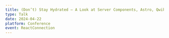 ```yaml
---
title: (Don’t) Stay Hydrated – A Look at Server Components, Astro, Qwik and Why We Need Them
type: Talk
date: 2024-04-22
platform: Conference
event: ReactConnection
---
```

